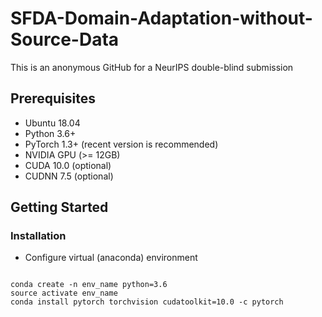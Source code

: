 # SFDA-Domain-Adaptation-without-Source-Data
This is an anonymous GitHub for a NeurIPS double-blind submission


## Prerequisites
* Ubuntu 18.04    
* Python 3.6+    
* PyTorch 1.3+ (recent version is recommended)     
* NVIDIA GPU (>= 12GB)      
* CUDA 10.0 (optional)         
* CUDNN 7.5 (optional)         

## Getting Started

### Installation
* Configure virtual (anaconda) environment
<pre><code>
conda create -n env_name python=3.6
source activate env_name
conda install pytorch torchvision cudatoolkit=10.0 -c pytorch
</code></pre>
